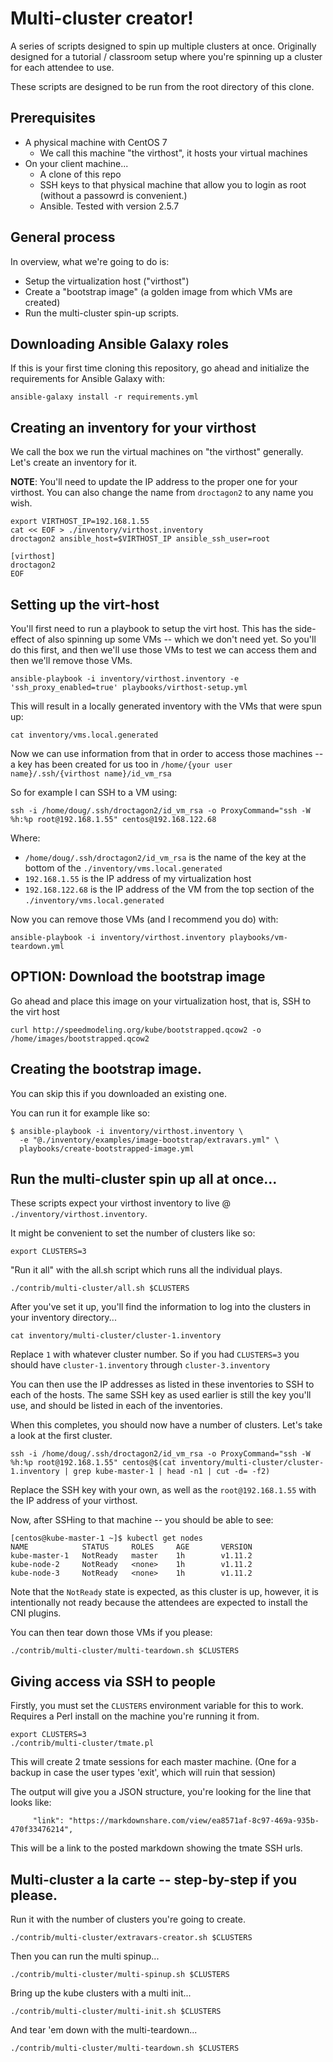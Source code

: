 # Multi-cluster creator!

A series of scripts designed to spin up multiple clusters at once. Originally designed for a tutorial / classroom setup where you're spinning up a cluster for each attendee to use.

These scripts are designed to be run from the root directory of this clone.

## Prerequisites

* A physical machine with CentOS 7
    - We call this machine "the virthost", it hosts your virtual machines
* On your client machine...
    - A clone of this repo
    - SSH keys to that physical machine that allow you to login as root (without a passowrd is convenient.)
    - Ansible. Tested with version 2.5.7

## General process

In overview, what we're going to do is:

* Setup the virtualization host ("virthost")
* Create a "bootstrap image" (a golden image from which VMs are created)
* Run the multi-cluster spin-up scripts.

## Downloading Ansible Galaxy roles

If this is your first time cloning this repository, go ahead and initialize the requirements for Ansible Galaxy with:

```
ansible-galaxy install -r requirements.yml
```

## Creating an inventory for your virthost

We call the box we run the virtual machines on "the virthost" generally. Let's create an inventory for it.

**NOTE**: You'll need to update the IP address to the proper one for your virthost. You can also change the name from `droctagon2` to any name you wish.

```
export VIRTHOST_IP=192.168.1.55
cat << EOF > ./inventory/virthost.inventory
droctagon2 ansible_host=$VIRTHOST_IP ansible_ssh_user=root

[virthost]
droctagon2
EOF
```

## Setting up the virt-host

You'll first need to run a playbook to setup the virt host. This has the  side-effect of also spinning up some VMs -- which we don't need yet. So you'll do this first, and then we'll use those VMs to test we can access them and then we'll remove those VMs.

```
ansible-playbook -i inventory/virthost.inventory -e 'ssh_proxy_enabled=true' playbooks/virthost-setup.yml
```

This will result in a locally generated inventory with the VMs that were spun up:

```
cat inventory/vms.local.generated
```

Now we can use information from that in order to access those machines -- a key has been created for us too in `/home/{your user name}/.ssh/{virthost name}/id_vm_rsa`

So for example I can SSH to a VM using:

```
ssh -i /home/doug/.ssh/droctagon2/id_vm_rsa -o ProxyCommand="ssh -W %h:%p root@192.168.1.55" centos@192.168.122.68
```

Where:

* `/home/doug/.ssh/droctagon2/id_vm_rsa` is the name of the key at the bottom of the `./inventory/vms.local.generated`
* `192.168.1.55` is the IP address of my virtualization host
* `192.168.122.68` is the IP address of the VM from the top section of the `./inventory/vms.local.generated`

Now you can remove those VMs (and I recommend you do) with:

```
ansible-playbook -i inventory/virthost.inventory playbooks/vm-teardown.yml
```

## OPTION: Download the bootstrap image

Go ahead and place this image on your virtualization host, that is, SSH to the virt host

```
curl http://speedmodeling.org/kube/bootstrapped.qcow2 -o /home/images/bootstrapped.qcow2
```

## Creating the bootstrap image.

You can skip this if you downloaded an existing one.

You can run it for example like so:

```
$ ansible-playbook -i inventory/virthost.inventory \
  -e "@./inventory/examples/image-bootstrap/extravars.yml" \
  playbooks/create-bootstrapped-image.yml
```


## Run the multi-cluster spin up all at once...

These scripts expect your virthost inventory to live @ `./inventory/virthost.inventory`.

It might be convenient to set the number of clusters like so:

```
export CLUSTERS=3
```

"Run it all" with the all.sh script which runs all the individual plays.

```
./contrib/multi-cluster/all.sh $CLUSTERS
```

After you've set it up, you'll find the information to log into the clusters in your inventory directory...

```
cat inventory/multi-cluster/cluster-1.inventory
```

Replace `1` with whatever cluster number. So if you had `CLUSTERS=3` you should have `cluster-1.inventory` through `cluster-3.inventory`

You can then use the IP addresses as listed in these inventories to SSH to each of the hosts. The same SSH key as used earlier is still the key you'll use, and should be listed in each of the inventories.

When this completes, you should now have a number of clusters. Let's take a look at the first cluster. 

```
ssh -i /home/doug/.ssh/droctagon2/id_vm_rsa -o ProxyCommand="ssh -W %h:%p root@192.168.1.55" centos@$(cat inventory/multi-cluster/cluster-1.inventory | grep kube-master-1 | head -n1 | cut -d= -f2)
```

Replace the SSH key with your own, as well as the `root@192.168.1.55` with the IP address of your virthost.

Now, after SSHing to that machine -- you should be able to see:

```
[centos@kube-master-1 ~]$ kubectl get nodes
NAME            STATUS     ROLES     AGE       VERSION
kube-master-1   NotReady   master    1h        v1.11.2
kube-node-2     NotReady   <none>    1h        v1.11.2
kube-node-3     NotReady   <none>    1h        v1.11.2
```

Note that the `NotReady` state is expected, as this cluster is up, however, it is intentionally not ready because the attendees are expected to install the CNI plugins.

You can then tear down those VMs if you please:

```
./contrib/multi-cluster/multi-teardown.sh $CLUSTERS
```


## Giving access via SSH to people

Firstly, you must set the `CLUSTERS` environment variable for this to work. Requires a Perl install on the machine you're running it from.

```
export CLUSTERS=3
./contrib/multi-cluster/tmate.pl
```

This will create 2 tmate sessions for each master machine. (One for a backup in case the user types 'exit', which will ruin that session)

The output will give you a JSON structure, you're looking for the line that looks like:

```
     "link": "https://markdownshare.com/view/ea8571af-8c97-469a-935b-470f33476214",
```

This will be a link to the posted markdown showing the tmate SSH urls.

## Multi-cluster a la carte -- step-by-step if you please.

Run it with the number of clusters you're going to create.

```
./contrib/multi-cluster/extravars-creator.sh $CLUSTERS
```

Then you can run the multi spinup...

```
./contrib/multi-cluster/multi-spinup.sh $CLUSTERS
```

Bring up the kube clusters with a multi init...

```
./contrib/multi-cluster/multi-init.sh $CLUSTERS
```

And tear 'em down with the multi-teardown...

```
./contrib/multi-cluster/multi-teardown.sh $CLUSTERS
```
